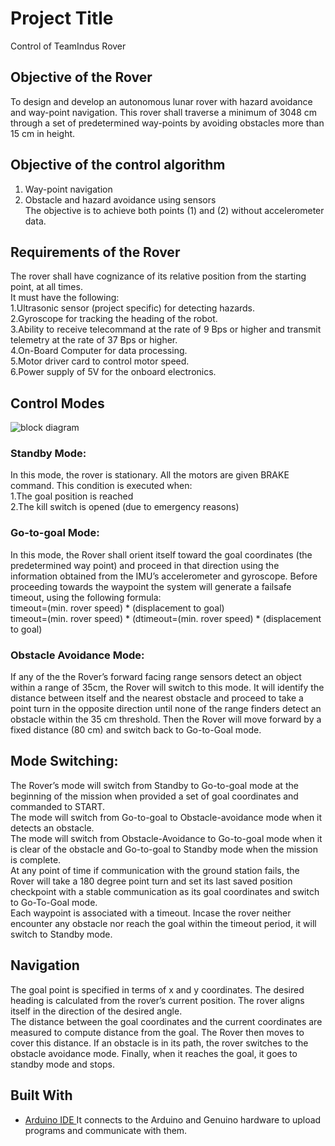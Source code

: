 # Project Title

Control of TeamIndus Rover

## Objective of the Rover

To design and develop an autonomous lunar rover with hazard avoidance and way-point navigation. This rover shall traverse a minimum of 3048 cm through a set of predetermined way-points by avoiding obstacles more than 15 cm in height.

## Objective of the control algorithm
1. Way-point navigation<br/>
2. Obstacle and hazard avoidance using sensors<br/>
The objective is to achieve both points (1) and (2) without accelerometer data.<br/>

## Requirements of the Rover
The rover shall have cognizance of its relative position from the starting point, at all times.<br/>
It must have the following:<br/>
1.Ultrasonic sensor (project specific) for detecting hazards.<br/>
2.Gyroscope for tracking the heading of the robot.<br/>
3.Ability to receive telecommand at the rate of 9 Bps or higher and transmit telemetry at the rate of 37 Bps or higher.<br/>
4.On-Board Computer for data processing.<br/>
5.Motor driver card to control motor speed.<br/>
6.Power supply of 5V for the onboard electronics.<br/>

## Control Modes

![block diagram](https://user-images.githubusercontent.com/25247909/50090665-4cfedb80-022f-11e9-97fb-bbfad6506444.png)
      
      




### Standby Mode:
In this mode, the rover is stationary. All the motors are given BRAKE command. This condition is executed when:<br/>
1.The goal position is reached<br/>
2.The kill switch is opened (due to emergency reasons)<br/>

### Go-to-goal Mode:
In this mode, the Rover shall orient itself toward the goal coordinates (the predetermined way point) and proceed in that direction using the information obtained from the IMU’s accelerometer and gyroscope. Before proceeding towards the waypoint the system will generate a failsafe timeout, using the following formula:<br/>
timeout=(min. rover speed) * (displacement to goal)<br/>
timeout=(min. rover speed) * (dtimeout=(min. rover speed) * (displacement to goal)<br/>


 ### Obstacle Avoidance Mode:
If any of the the Rover’s forward facing range sensors detect an object within a range of 35cm, the Rover will switch to this mode. It will identify the distance between itself and the nearest obstacle and proceed to take a point turn in the opposite direction until none of the range finders detect an obstacle within the 35 cm threshold. Then the Rover will move forward by a fixed distance (80 cm) and switch back to Go-to-Goal mode.

## Mode Switching:
The Rover’s mode will switch from Standby to Go-to-goal mode at the beginning of the mission when provided a set of goal coordinates and commanded to START.<br/> 
The mode will switch from Go-to-goal to Obstacle-avoidance mode when it detects an obstacle.<br/>
The mode will switch from Obstacle-Avoidance to Go-to-goal mode when it is clear of the obstacle and Go-to-goal to Standby mode when the mission is complete.<br/>
At any point of time if communication with the ground station fails, the Rover will take a 180 degree point turn and set its last saved position checkpoint with a stable communication as its goal coordinates and switch to Go-To-Goal mode.<br/>
Each waypoint is associated with a timeout. Incase the rover neither encounter any obstacle nor reach the goal within the timeout period, it will switch to Standby mode.<br/>

## Navigation
The goal point is specified in terms of x and y coordinates. The desired heading is calculated from the rover’s current position. The rover aligns itself in the direction of the desired angle. <br/>
The distance between the goal coordinates and the current coordinates are measured to compute distance from the goal. The Rover then moves to cover this distance. If an obstacle is in its path, the rover switches to the obstacle avoidance mode. Finally, when it reaches the goal, it goes to standby mode and stops. <br/>

## Built With
* [Arduino IDE ](https://www.arduino.cc/en/Guide/Environment)It connects to the Arduino and Genuino hardware to upload programs and communicate with them.


